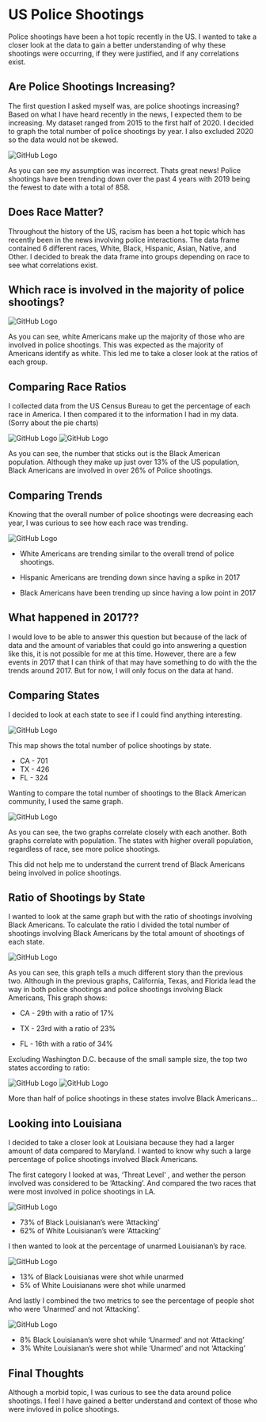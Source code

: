 # US Police Shootings

Police shootings have been a hot topic recently in the US. I wanted to take a closer look at the data to gain a better understanding of why these shootings were occurring, if they were justified, and if any correlations exist. 

## Are Police Shootings Increasing?

The first question I asked myself was, are police shootings increasing? Based on what I have heard recently in the news, I expected them to be increasing. My dataset ranged from 2015 to the first half of 2020. I decided to graph the total number of police shootings by year. I also excluded 2020 so the data would not be skewed.

![GitHub Logo](./shootings_per_year.png)

As you can see my assumption was incorrect. Thats great news! Police shootings have been trending down over the past 4 years with 2019 being the fewest to date with a total of 858.


## Does Race Matter?

Throughout the history of the US, racism has been a hot topic which has recently been in the news involving police interactions. The data frame contained 6 different races, White, Black, Hispanic, Asian, Native, and Other. I decided to break the data frame into groups depending on race to see what correlations exist.

## Which race is involved in the majority of police shootings? 

![GitHub Logo](./shootings_by_race.png)

As you can see, white Americans make up the majority of those who are involved in police shootings. This was expected as the majority of Americans identify as white. This led me to take a closer look at the ratios of each group.

## Comparing Race Ratios

I collected data from the US Census Bureau to get the percentage of each race in America. I then compared it to the information I had in my data. 
(Sorry about the pie charts)


![GitHub Logo](./population_pie.png)
![GitHub Logo](./race_pie.png)

As you can see, the number that sticks out is the Black American population. Although they make up just over 13% of the US population, Black Americans are involved in over 26% of Police shootings.

## Comparing Trends

Knowing that the overall number of police shootings were decreasing each year, I was curious to see how each race was trending. 

![GitHub Logo](./shootings_per_year_race.png)

* White Americans are trending similar to the overall trend of police shootings. 

* Hispanic Americans are trending down since having a spike in 2017

* Black Americans have been trending up since having a low point in 2017

## What happened in 2017??

I would love to be able to answer this question but because of the lack of data and the amount of variables that could go into answering a question like this, it is not possible for me at this time. However, there are a few events in 2017 that I can think of that may have something to do with the the trends around 2017. But for now, I will only focus on the data at hand.

## Comparing States

I decided to look at each state to see if I could find anything interesting.

![GitHub Logo](./state_map.png)

This map shows the total number of police shootings by state.  

* CA - 701 
* TX - 426
* FL - 324 

Wanting to compare the total number of shootings to the Black American community, I used the same graph.

![GitHub Logo](./map_black_shootings.png)

As you can see, the two graphs correlate closely with each another. Both graphs correlate with population. The states with higher overall population, regardless of race, see more police shootings. 

This did not help me to understand the current trend of Black Americans being involved in police shootings.

##  Ratio of Shootings by State

I wanted to look at the same graph but with the ratio of shootings involving Black Americans. To calculate the ratio I divided the total number of shootings involving Black Americans by the total amount of shootings of each state.

![GitHub Logo](./map_black_ratio.png)

As you can see, this graph tells a much different story than the previous two. Although in the previous graphs, California, Texas, and Florida lead the way in both police shootings and police shootings involving Black Americans, This graph shows:

* CA - 29th with a ratio of 17%

* TX - 23rd with a ratio of 23%

* FL - 16th with a ratio of 34%

Excluding Washington D.C. because of the small sample size, the top two states according to ratio:

![GitHub Logo](./md_ratio_donut.png)
![GitHub Logo](./la_ratio_donut.png)


More than half of police shootings in these states involve Black Americans…

## Looking into Louisiana

I decided to take a closer look at Louisiana because they had a larger amount of data compared to Maryland. I wanted to know why such a large percentage of police shootings involved Black Americans.

The first category I looked at was, ‘Threat Level’ , and wether the person involved was considered to be ‘Attacking’. And compared the two races that were most involved in police shootings in LA.

![GitHub Logo](./la_attacking_bar.png)

* 73% of Black Louisianan’s were ‘Attacking’  
* 62% of White Louisianan’s were ‘Attacking’

I then wanted to look at the percentage of unarmed Louisianan’s by race.

![GitHub Logo](./la_unarmed_bar.png)

* 13% of Black Louisianas were shot while unarmed 
* 5% of White Louisianans were shot while unarmed 

And lastly I combined the two metrics to see the percentage of people shot who were ‘Unarmed’ and not ‘Attacking’.

![GitHub Logo](./la_unarmed&not_attacking_bar.png)

* 8% Black Louisianan’s were shot while  ‘Unarmed’ and not ‘Attacking’
* 3% White Louisianan’s were shot while  ‘Unarmed’ and not ‘Attacking’ 

## Final Thoughts

Although a morbid topic, I was curious to see the data around police shootings. I feel I have gained a better understand and context of those who were invloved in police shootings. 


